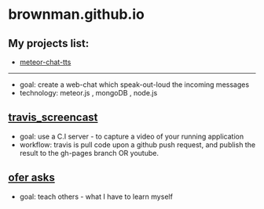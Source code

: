 brownman.github.io
==================

My projects list:
----

- [meteor-chat-tts](https://github.com/brownman/meteor-chat-tts) 
-----
- goal: create a web-chat which speak-out-loud the incoming messages
- technology: meteor.js , mongoDB , node.js
 

[travis_screencast](https://github.com/brownman/travis_screencast)
-------
- goal: use a C.I server - to capture a video of your running application
- workflow: travis is pull code upon a github push request, and publish the result to the gh-pages branch OR youtube.


[ofer asks](https://github.com/brownman/ofer_asks)
-----
- goal: teach others - what I have to learn myself 
